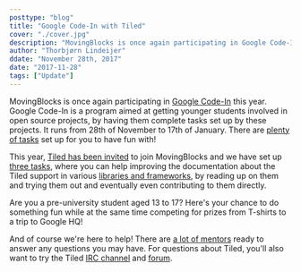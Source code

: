 ```yaml
---
posttype: "blog"
title: "Google Code-In with Tiled"
cover: "./cover.jpg"
description: "MovingBlocks is once again participating in Google Code-In this year. Google Code-In is a program aimed at getting younger students..."
author: "Thorbjørn Lindeijer"
ddate: "November 28th, 2017"
date: "2017-11-28"
tags: ["Update"]
---
```


MovingBlocks is once again participating in [Google Code-In](https://codein.withgoogle.com/) this year.
Google Code-In is a program aimed at getting younger
students involved in open source projects, by having them complete tasks
set up by these projects. It runs from 28th of November to 17th of
January. There are
[plenty of tasks](https://codein.withgoogle.com/tasks/?sp-organization=5693523175145472)
set up for you to have fun with!

This year, [Tiled has been invited](http://www.mapeditor.org/2017/11/28/google-code-in.html)
to join MovingBlocks and we have set up
[three tasks](https://codein.withgoogle.com/tasks/?sp-organization=5693523175145472&sp-search=tiled),
where you can help improving the documentation about the Tiled support in
various [libraries and frameworks](http://doc.mapeditor.org/en/latest/reference/support-for-tmx-maps/),
by reading up on them and trying them out and eventually even contributing to
them directly.

Are you a pre-university student aged 13 to 17? Here's your chance to do
something fun while at the same time competing for prizes from T-shirts to a
trip to Google HQ!

And of course we're here to help! There are
[a lot of mentors](http://terasology.org/gci17.html) ready to answer any
questions you may have. For questions about Tiled, you'll also want to try the
Tiled [IRC channel](https://riot.im/app/#/room/#freenode_#tiled:matrix.org) and
[forum](http://discourse.mapeditor.org/).
